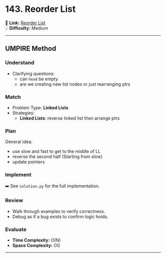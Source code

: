 # 143. Reorder List

🔗 **Link:** [Reorder List](https://www.youtube.com/watch?v=S5bfdUTrKLM)  
💡 **Difficulty:** Medium

---


## UMPIRE Method

### Understand
- Clarifying questions:
  - can `head` be empty
  - are we creating new list nodes or just rearranging ptrs

### Match
- Problem Type: **Linked Lists**  
- Strategies:
  - **Linked Lists**: reverse linked list then arrange ptrs 

### Plan
General idea:  
- use slow and fast to get to the middle of LL
- reverse the second half (Starting from slow)
- update pointers

### Implement
➡️ See `solution.py` for the full implementation.  

### Review
- Walk through examples to verify correctness.  
- Debug as if a bug exists to confirm logic holds.  

### Evaluate
- **Time Complexity:** O(N)  
- **Space Complexity:** O()  

---


